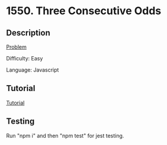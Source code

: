# 1550. Three Consecutive Odds

## Description

[Problem](https://leetcode.com/problems/three-consecutive-odds/)

Difficulty: Easy

Language: Javascript

## Tutorial

[Tutorial](https://youtu.be/uegN-xmuQmE)

## Testing

Run "npm i" and then "npm test" for jest testing.
